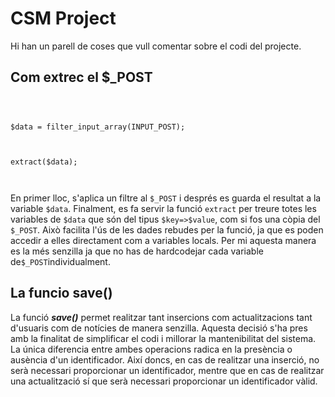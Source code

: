 
# CSM Project

  

Hi han un parell de coses que vull comentar sobre el codi del projecte.

  

## Com extrec el $\_POST

  

```

  

$data = filter_input_array(INPUT_POST);

  

extract($data);

  

```

  

En primer lloc, s'aplica un filtre al `$_POST` i després es guarda el resultat a la variable `$data`. Finalment, es fa servir la funció `extract` per treure totes les variables de `$data` que són del tipus `$key=>$value`, com si fos una còpia del `$_POST`. Això facilita l'ús de les dades rebudes per la funció, ja que es poden accedir a elles directament com a variables locals. Per mi aquesta manera es la més senzilla ja que no has de hardcodejar cada variable de`$_POST`individualment.

  

## La funcio save()

  
La funció ***save()*** permet realitzar tant insercions com actualitzacions tant d'usuaris com de notícies de manera senzilla. Aquesta decisió s'ha pres amb la finalitat de simplificar el codi i millorar la mantenibilitat del sistema. La única diferencia entre ambes operacions radica en la presència o ausència d'un identificador. Així doncs, en cas de realitzar una inserció, no serà necessari proporcionar un identificador, mentre que en cas de realitzar una actualització sí que serà necessari proporcionar un identificador vàlid.